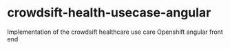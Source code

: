 # crowdsift-health-usecase-angular
Implementation of the crowdsift healthcare use care Openshift angular front end
